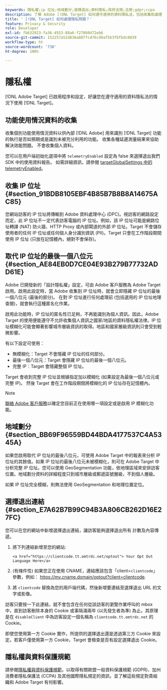 ```yaml
---
keywords: 隱私權;ip 位址;地域劃分;選擇退出;資料隱私;政府法規;法規;gdpr;ccpa
description: 了解 Adobe [!DNL Target] 如何遵守適用的資料隱私法，包括收集和處理 IP 位址及選擇退出的說明。
title: ' [!DNL Target] 如何處理隱私問題？'
feature: Privacy & Security
role: Developer
exl-id: fb632923-fa36-4553-88a6-f27860472eb6
source-git-commit: 152257a52d836a88ffcd76cd9af5b3fbfbdc0839
workflow-type: ht
source-wordcount: '738'
ht-degree: 100%

---
```


# 隱私權

[!DNL Adobe Target] 已啟用程序和設定，好讓您在遵守適用的資料隱私法的情況下使用 [!DNL Target]。

## 功能使用情況資料的收集

收集個別功能使用情況資料以供內部 [!DNL Adobe] 用來識別 [!DNL Target] 功能的執行是否如預期或是識別未被充分利用的功能。 收集各種延遲測量結果來協助解決效能問題。 不會收集個人資料。

您可以在用戶端初始化選項中將 `telemetryEnabled` 設定為 false 來選擇退出我們 SDK 中的使用資料報告。 如需詳細資訊，請參閱 [targetGlobalSettings 中的 telemetryEnabled](/help/main/c-implementing-target/c-implementing-target-for-client-side-web/targetgobalsettings.md#telemetry)。

## 收集 IP 位址 {#section_91BDB8105EBF4B85B7B8B8A14675AC85}

您網站訪客的 IP 位址將傳輸到 Adobe 資料處理中心 (DPC)。視訪客的網路設定而定，此 IP 位址不一定代表訪客電腦的 IP 位址。例如，該 IP 位址可能是網路位址轉譯 (NAT) 防火牆、HTTP Proxy 或內部閘道的外部 IP 位址。Target 不會儲存使用者的任何 IP 位址或任何個人身分識別資訊 (PII)。Target 只會在工作階段期間使用 IP 位址 (只放在記憶體內，絕對不會保存)。

## 取代 IP 位址的最後一個八位元 {#section_AE84EB0D7CE04E93B279B77732ADD61E}

Adobe 已開發新的「設計隱私權」設定，可由 Adobe 客戶服務為 Adobe Target 啟用。啟用此設定時，當 Adobe 收集到 IP 位址時，就會立即隱藏 IP 位址的最後一個八位元 (最後的部分)。 在對 IP 位址進行任何處理前 (包括選用的 IP 位址地理查閱)，就會執行這種匿名化作業。

啟用此功能時，IP 位址的匿名性已足夠，不再能識別為個人資訊。因此，Adobe Target 的使用便能遵守不允許收集個人資訊之國家/地區的資料隱私權法律。IP 位址模糊化可能會顯著影響城市層級資訊的取得。地區和國家層級資訊則只會受到輕微影響。

有以下設定可使用：

* 無模糊化：Target 不會隱藏 IP 位址的任何部分。
* 最後一個八位元：Target 會隱藏 IP 位址的最後一個八位元。
* 完整 IP：Target 會隱藏整個 IP 位址。

Target 會收到完整 IP 位址並根據指定加以模糊化 (如果設定為最後一個八位元或完整 IP)。 然後 Target 會在工作階段期間將模糊化的 IP 位址存在記憶體內。

>[!NOTE]
>
>[聯絡 Adobe 客戶服務](/help/main/cmp-resources-and-contact-information.md#reference_ACA3391A00EF467B87930A450050077C)以確定您目前正在使用哪一項設定或是啟用 IP 模糊化功能。

## 地域劃分 {#section_BB69F96559BD44BDA4177537C4A5345A}

如果您啟用取代 IP 位址的最後八位元，可使用 Adobe Target 中的報表來分析 IP 位址的其餘值。如果 IP 位址的最後八位元未被模糊化，則可在 Adobe Target 中分析完整 IP 位址。您可以使用 GeoSegmentation 功能，依地理區域來安排訪客位置。地域劃分資料的詳細程度只到城市層級或郵遞區號層級，不到個人層級。

如果 IP 位址完全模糊，則無法使用 GeoSegmentation 和地理位置定位。

## 選擇退出連結 {#section_E7A62B7B99C94B3A806CB262D16E27FC}

您可以在您的網站中新增選擇退出連結，讓訪客能夠選擇退出所有 計數及內容傳遞。

1. 將下列連結新增至您的網站:

   `<a href="https://clientcode.tt.omtrdc.net/optout"> Your Opt Out Language Here</a>`

1. (有條件性) 如果您正在使用 CNAME，連結應該包含「client=`clientcode`」參數，例如：
https://my.cname.domain/optout?client=clientcode.

1. 將 `clientcode` 替換為您的用戶端代碼，然後新增要連結至選擇退出 URL 的文字或影像。

訪客只要按一下此連結，就不會包含在任何從該訪客的瀏覽作業呼叫的 mbox 中，直到訪客刪除本身的 Cookie 或事隔滿兩年 (以先發生者為準) 為止。其原理是在 `disableClient` 中為訪客設定一個名稱為 `clientcode.tt.omtrdc.net` 的 Cookie。

即使您使用第一方 Cookie 實作，所提供的選擇退出還是透過第三方 Cookie 來設定。若客戶僅使用第一方 Cookie，Target 會檢查是否有設定選擇退出 Cookie。

## 隱私權與資料保護規範

請參閱[隱私權與資料保護規範](/help/main/c-implementing-target/c-considerations-before-you-implement-target/c-privacy/cmp-privacy-and-general-data-protection-regulation.md)，以取得有關歐盟一般資料保護規範 (GDPR)、加州消費者隱私保護法 (CCPA) 及其他國際隱私規定的資訊，並了解這些規定對貴組織和 Adobe Target 有何影響。

